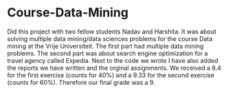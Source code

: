 # Course-Data-Mining

Did this project with two fellow students Nadav and Harshita. It was about solving multiple data mining/data sciences problems for the course Data mining
at the Vrije Universiteit. The first part had multiple data mining problems. The second part was about search engine optimization for a travel agency called 
Expedia. Next to the code we wrote I have also added the reports we have written and the orginal assignments.
We received a 8.4 for the first exercise (counts for 40%) and a 9.33 for the second exercise (counts for 60%). Therefore our final grade was a 9.